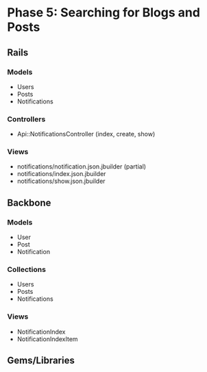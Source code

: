 # Phase 5: Searching for Blogs and Posts

## Rails
### Models
* Users
* Posts
* Notifications

### Controllers
* Api::NotificationsController (index, create, show)

### Views
* notifications/notification.json.jbuilder (partial)
* notifications/index.json.jbuilder
* notifications/show.json.jbuilder

## Backbone
### Models
* User
* Post
* Notification

### Collections
* Users
* Posts
* Notifications

### Views
* NotificationIndex
* NotificationIndexItem

## Gems/Libraries

